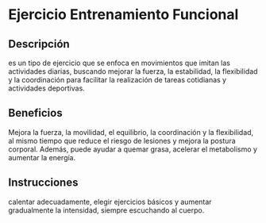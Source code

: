 # Ejercicio Entrenamiento Funcional


## Descripción
es un tipo de ejercicio que se enfoca en movimientos que imitan las actividades diarias, buscando mejorar la fuerza, la estabilidad, la flexibilidad y la coordinación para facilitar la realización de tareas cotidianas y actividades deportivas.


## Beneficios
Mejora la fuerza, la movilidad, el equilibrio, la coordinación y la flexibilidad, al mismo tiempo que reduce el riesgo de lesiones y mejora la postura corporal. Además, puede ayudar a quemar grasa, acelerar el metabolismo y aumentar la energía. 

## Instrucciones
calentar adecuadamente, elegir ejercicios básicos y aumentar gradualmente la intensidad, siempre escuchando al cuerpo. 